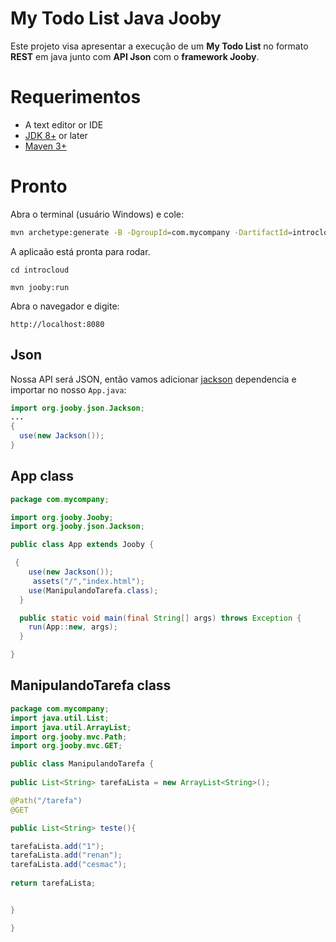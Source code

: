 # My Todo List Java Jooby

Este projeto visa apresentar a execução de um **My Todo List** no formato **REST** em java junto com **API Json** com o **framework Jooby**.

# Requerimentos

* A text editor or IDE
* [JDK 8+](http://www.oracle.com/technetwork/java/javase/downloads/index.html) or later
* [Maven 3+](http://maven.apache.org/)


# Pronto

Abra o terminal (usuário Windows) e cole:

```bash
mvn archetype:generate -B -DgroupId=com.mycompany -DartifactId=introcloud -Dversion=1.0-SNAPSHOT -DarchetypeArtifactId=jooby-archetype -DarchetypeGroupId=org.jooby -DarchetypeVersion=1.0.0.CR2
```

A aplicaão está pronta para rodar.

```
cd introcloud

mvn jooby:run
```

Abra o navegador e digite:

```
http://localhost:8080
```
## Json

Nossa API será JSON, então vamos adicionar [jackson](https://github.com/jooby-project/jooby/tree/master/jooby-jdbi) dependencia e importar no nosso  ```App.java```:

```java
import org.jooby.json.Jackson;
...
{
  use(new Jackson());
}
```

## App class

```java
package com.mycompany;

import org.jooby.Jooby;
import org.jooby.json.Jackson;

public class App extends Jooby {

 {
	use(new Jackson());
	 assets("/","index.html");
    use(ManipulandoTarefa.class);
  }

  public static void main(final String[] args) throws Exception {
    run(App::new, args);
  }

}

```

## ManipulandoTarefa class

```java
package com.mycompany;
import java.util.List;
import java.util.ArrayList;
import org.jooby.mvc.Path;
import org.jooby.mvc.GET;

public class ManipulandoTarefa {
    
public List<String> tarefaLista = new ArrayList<String>();

@Path("/tarefa")
@GET

public List<String> teste(){

tarefaLista.add("1");
tarefaLista.add("renan");
tarefaLista.add("cesmac");
    
return tarefaLista;


}

}
```
